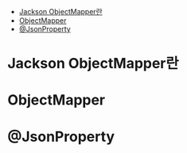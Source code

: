 - [Jackson ObjectMapper란](#jackson-objectmapper란)
- [ObjectMapper](#objectmapper)
- [@JsonProperty](#jsonproperty)


# Jackson ObjectMapper란

# ObjectMapper

# @JsonProperty
